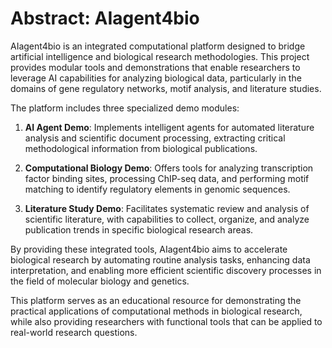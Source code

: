 # Abstract: AIagent4bio

AIagent4bio is an integrated computational platform designed to bridge artificial intelligence and biological research methodologies. This project provides modular tools and demonstrations that enable researchers to leverage AI capabilities for analyzing biological data, particularly in the domains of gene regulatory networks, motif analysis, and literature studies.

The platform includes three specialized demo modules:

1. **AI Agent Demo**: Implements intelligent agents for automated literature analysis and scientific document processing, extracting critical methodological information from biological publications.

2. **Computational Biology Demo**: Offers tools for analyzing transcription factor binding sites, processing ChIP-seq data, and performing motif matching to identify regulatory elements in genomic sequences.

3. **Literature Study Demo**: Facilitates systematic review and analysis of scientific literature, with capabilities to collect, organize, and analyze publication trends in specific biological research areas.

By providing these integrated tools, AIagent4bio aims to accelerate biological research by automating routine analysis tasks, enhancing data interpretation, and enabling more efficient scientific discovery processes in the field of molecular biology and genetics.

This platform serves as an educational resource for demonstrating the practical applications of computational methods in biological research, while also providing researchers with functional tools that can be applied to real-world research questions.